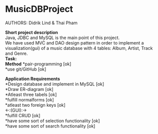 # MusicDBProject<br>
AUTHORS: Didrik Lind & Thai Pham<br>

**Short project description**<br>
Java, JDBC and MySQL is the main point of this project.<br>
We have used MVC and DAO design pattern in order to implement a visualization(gui) of a music database with 4 tables: Album, Artist, Track and Genre.
<br>
**Task:**
<br>
**Method**
*pair-programming [ok] <br>
*use git/GitHub [ok] <br>

**Application Requirements**<br>
*Design database and implement in MySQL [ok] <br>
*Draw ER-diagram [ok] <br>
*Atleast three tabels [ok] <br>
*fulfill normalforms [ok] <br>
*atleast two foreign keys [ok] <br>
<-:(GUI):-> <br>
*fulfill CRUD [ok] <br>
*have some sort of selection functionality [ok] <br>
*have some sort of search functionality [ok]
